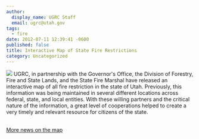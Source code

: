 ```yaml
---
author:
  display_name: UGRC Staff
  email: ugrc@utah.gov
tags:
  - fire
date: 2012-07-11 12:39:41 -0600
published: false
title: Interactive Map of State Fire Restrictions
category: Uncategorized
---
```


<p><img src="{ % link images/UtahFireInfo.png %}" class="inline-text-right pull-right" /> UGRC, in partnership with the Governor's Office, the Division of Forestry, Fire and State Lands, and the State Fire Marshal have released an interactive map of all fire restriction in the state of Utah.  Previously, this information was being maintained in several different locations across federal, state, and local entities.  With these willing partners and the critical nature of the information, a great level of cooperations helped to create a very timely and relevant resource for citizens of the state.
<p><a href="http://www.ksl.com/?nid=1105&amp;sid=21191542&amp;title=target-shooting-to-be-temporarily-banned-in-some-areas&amp;s_cid=queue-15"><br />
More news on the map</a></p>
